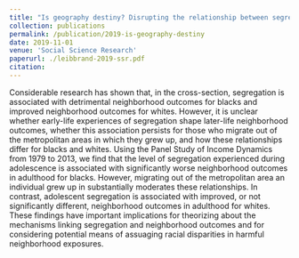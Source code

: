 ```yaml
---
title: "Is geography destiny? Disrupting the relationship between segregation and neighbohrood outcomes"
collection: publications
permalink: /publication/2019-is-geography-destiny
date: 2019-11-01
venue: 'Social Science Research'
paperurl: ./leibbrand-2019-ssr.pdf
citation:
---
```


Considerable research has shown that, in the cross-section, segregation is associated with detrimental neighborhood outcomes for blacks and improved neighborhood outcomes for whites. However, it is unclear whether early-life experiences of segregation shape later-life neighborhood outcomes, whether this association persists for those who migrate out of the metropolitan areas in which they grew up, and how these relationships differ for blacks and whites. Using the Panel Study of Income Dynamics from 1979 to 2013, we find that the level of segregation experienced during adolescence is associated with significantly worse neighborhood outcomes in adulthood for blacks. However, migrating out of the metropolitan area an individual grew up in substantially moderates these relationships. In contrast, adolescent segregation is associated with improved, or not significantly different, neighborhood outcomes in adulthood for whites. These findings have important implications for theorizing about the mechanisms linking segregation and neighborhood outcomes and for considering potential means of assuaging racial disparities in harmful neighborhood exposures.
